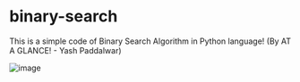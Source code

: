 # binary-search

This is a simple code of Binary Search Algorithm in Python language! (By AT A GLANCE! - Yash Paddalwar)

![image](https://user-images.githubusercontent.com/111221670/188319551-53415acf-47e6-4075-9c75-92f0f2fcbeef.png)

